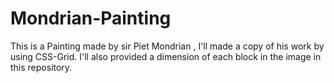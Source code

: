 # Mondrian-Painting
This is a Painting made by sir Piet Mondrian , I'll made a copy of his work by using CSS-Grid. I'll also provided a dimension of each block in the image in this repository.
